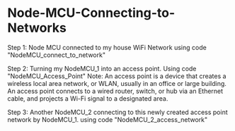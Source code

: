 # Node-MCU-Connecting-to-Networks

Step 1: Node MCU connected to my house WiFi Network using code "NodeMCU_connect_to_network"

Step 2: Turning my NodeMCU_1 into an access point. Using code "NodeMCU_Access_Point"
        Note: An access point is a device that creates a wireless local area network, or WLAN, usually in an office or large building. 
        An access point connects to a wired router, switch, or hub via an Ethernet cable, and projects a Wi-Fi signal to a designated area.
        
Step 3: Another NodeMCU_2 connecting to this newly created access point network by NodeMCU_1. using code "NodeMCU_2_access_network"       
